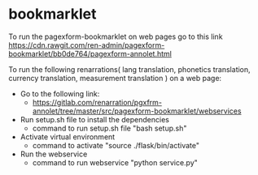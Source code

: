 # bookmarklet
To run the pagexform-bookmarklet on web pages go to this link https://cdn.rawgit.com/ren-admin/pagexform-bookmarklet/bb0de764/pagexform-annolet.html

To run the following renarrations( lang translation, phonetics translation, currency translation, measurement translation ) on a web page:

- Go to the following link:
  - https://gitlab.com/renarration/pgxfrm-annolet/tree/master/src/pagexform-bookmarklet/webservices
- Run setup.sh file to install the dependencies
  - command to run setup.sh file "bash setup.sh"
- Activate virtual environment
  - command to activate "source ./flask/bin/activate"
- Run the webservice
  - command to run webservice "python service.py"
 
